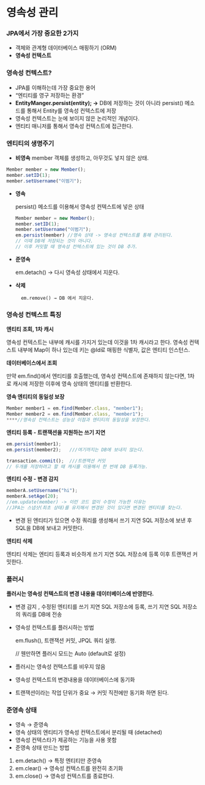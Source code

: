 # 영속성 관리

### JPA에서 가장 중요한 2가지

- 객체와 관계형 데이터베이스 매핑하기 (ORM)
- **영속성 컨텍스트**

### 영속성 컨텍스트?

- JPA를 이해하는데 가장 중요한 용어
- “엔티티를 영구 저장하는 환경”
- **EntityManger.persist(entity); →** 
DB에 저장하는 것이 아니라 persist() 메소드를 통해서 Entity를 영속성 컨텍스트에 저장
- 영속성 컨텍스트는 눈에 보이지 않은 논리적인 개념이다.
- 엔티티 매니저를 통해서 영속성 컨텍스트에 접근한다.

### 엔티티의 생명주기

- **비영속**
member 객체를 생성하고, 아무것도 넣지 않은 상태.

```jsx
Member member = new Member();
member.setID(1);
member.setUsername("이범기");
```

- **영속**
    
    persist() 메소드를 이용해서 영속성 컨텍스트에 넣은 상태
    
    ```jsx
    Member member = new Member();
    member.setID(1);
    member.setUsername("이범기");
    em.persist(member) //영속 상태 -> 영속성 컨텍스트를 통해 관리된다.
    // 이때 DB에 저장되는 것이 아니다. 
    // 이후 커밋할 때 영속성 컨텍스트에 있는 것이 DB 추가.
    ```
    

- **준영속**
    
    em.detach() → 다시 영속성 상태에서 지운다.
    
- **삭제**

        em.remove() → DB 에서 지운다.

### 영속성 컨텍스트 특징

**엔티티 조회, 1차 캐시**

 영속성 컨텍스트는 내부에 캐시를 가지거 있는데 이것을 1차 캐시라고 한다. 영속성 컨텍스트 내부에 Map이 하나 있는데 키는 @Id로 매핑한 식별자, 값은 엔티티 인스턴스.

**데이터베이스에서 조회**

  만약 em.find()에서 엔티티를 호출했는데, 영속성 컨텍스트에 존재하지 않는다면, 1차로 캐시에 저장한 이후에 영속 상태의 엔티티를 반환한다.

**영속 엔티티의 동일성 보장**

```jsx
Member member1 = em.find(Member.class, "member1");
Member member2 = em.find(Member.class, "member1");
****//영속성 컨텍스트는 성능상 이점과 엔티티의 동일성을 보장한다.
```

**엔티티 등록 - 트랜잭션을 지원하는 쓰기 지연**

```jsx
em.persist(member1);  
em.persist(member2);   ///여기까지는 DB에 보내지 않는다.

transaction.commit();  ///트랜잭션 커밋
// 두개를 저장하려고 할 때 캐시를 이용해서 한 번에 DB 등록가능.
```

**엔티티 수정 - 변경 감지**

```jsx
memberA.setUsername("hi");
memberA.setAge(20);
//em.update(member) -> 이런 코드 없이 수정이 가능한 이유는
//JPA는 스냅샷(최초 상태)를 유지해서 변경된 것이 있다면 변경된 엔티티를 찾는다.
```

- 변경 된 엔티티가 있으면 수정 쿼리를 생성해서 쓰기 지연 SQL 저장소에 보낸 후 SQL을 DB에 보내고 커밋한다.

**엔티티 삭제** 

엔티티 삭제는 엔티티 등록과 비슷하게 쓰기 지연 SQL 저장소에 등록 이후 트랜잭션 커밋한다.

### 플러시

**플러시는 영속성 컨텍스트의 변경 내용을 데이터베이스에 반영한다.**

- 변경 감지 , 수정된 엔티티를 쓰기 지연 SQL 저장소에 등록, 
쓰기 지연 SQL 저장소의 쿼리를 DB에 전송
- 영속성 컨텍스트를 플러시하는 방법
    
    em.flush(), 트랜잭션 커밋, JPQL 쿼리 실행.
    
    // 웬만하면 플러시 모드는 Auto (default로 설정)
    
- 플러시는 영속성 컨텍스트를 비우지 않음
- 영속성 컨텍스트의 변경내용을 데이터베이스에 동기화
- 트랜잭션이라는 작업 단위가 중요 → 커밋 직전에만 동기화 하면 된다.

### 준영속 상태

- 영속 → 준영속
- 영속 상태의 엔티티가 영속성 컨텍스트에서 분리될 때 (detached)
- 영속성 컨텍스타가 제공하는 기능을 사용 못함
- 준영속 상태 만드는 방법
1. em.detach() → 특정 엔티티만 준영속
2. em.clear()  → 영속성 컨텍스트를 완전히 초기화
3. em.close() → 영속성 컨텍스트를 종료한다.